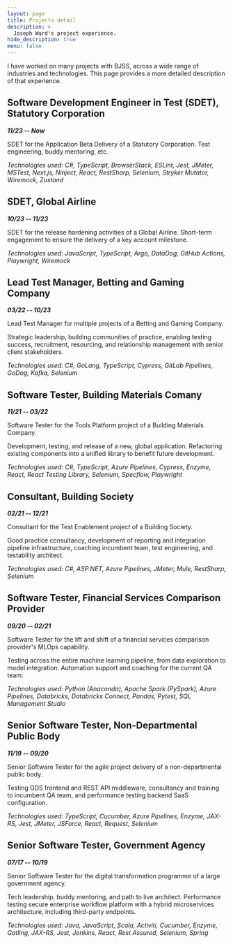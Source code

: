 ```yaml
---
layout: page
title: Projects detail
description: >
  Joseph Ward's project experience.
hide_description: true
menu: false
---
```


I have worked on many projects with BJSS, across a wide range of industries and technologies. This page provides a more detailed description of that experience.

## Software Development Engineer in Test (SDET), Statutory Corporation

***11/23 -- Now***

SDET for the Application Beta Delivery of a Statutory Corporation. Test engineering, buddy mentoring, etc.

*Technologies used: C#, TypeScript, BrowserStack, ESLint, Jest, JMeter, MSTest, Next.js, Ninject, React, RestSharp, Selenium, Stryker Mutator, Wiremock, Zustand*

## SDET, Global Airline

***10/23 -- 11/23***

SDET for the release hardening activities of a Global Airline. Short-term engagement to ensure the delivery of a key account milestone.

*Technologies used: JavaScript, TypeScript, Argo, DataDog, GitHub Actions, Playwright, Wiremock*

## Lead Test Manager, Betting and Gaming Company

***03/22 -- 10/23***

Lead Test Manager for multiple projects of a Betting and Gaming Company.

Strategic leadership, building communities of practice, enabling testing success, recruitment, resourcing, and relationship management with senior client stakeholders.

*Technologies used: C#, GoLang, TypeScript, Cypress, GitLab Pipelines, GoDog, Kafka, Selenium*

## Software Tester, Building Materials Comany

***11/21 -- 03/22***

Software Tester for the Tools Platform project of a Building Materials Company.

Development, testing, and release of a new, global application. Refactoring existing components into a unified library to benefit future development.

*Technologies used: C#, TypeScript, Azure Pipelines, Cypress, Enzyme, React, React Testing Library, Selenium, Specflow, Playwright*

## Consultant, Building Society

***02/21 -- 12/21***

Consultant for the Test Enablement project of a Building Society.

Good practice consultancy, development of reporting and integration pipeline infrastructure, coaching incumbent team, test engineering, and testability architect.

*Technologies used: C#, ASP.NET, Azure Pipelines, JMeter, Mule, RestSharp, Selenium*

## Software Tester, Financial Services Comparison Provider

***09/20 -- 02/21***

Software Tester for the lift and shift of a financial services comparison provider's MLOps capability.

Testing across the entire machine learning pipeline, from data exploration to model integration. Automation support and coaching for the current QA team.

*Technologies used: Python (Anaconda), Apache Spark (PySpark), Azure Pipelines, Databricks, Databricks Connect, Pandas, Pytest, SQL Management Studio*

## Senior Software Tester, Non-Departmental Public Body

***11/19 -- 09/20***

Senior Software Tester for the agile project delivery of a non-departmental public body.

Testing GDS frontend and REST API middleware, consultancy and training to incumbent QA team, and performance testing backend SaaS configuration.

*Technologies used: TypeScript, Cucumber, Azure Pipelines, Enzyme, JAX-RS, Jest, JMeter, JSForce, React, Request, Selenium*

## Senior Software Tester, Government Agency

***07/17 -- 10/19***

Senior Software Tester for the digital transformation programme of a large government agency.

Tech leadership, buddy mentoring, and path to live architect. Performance testing secure enterprise workflow platform with a hybrid microservices architecture, including third-party endpoints.

*Technologies used: Java, JavaScript, Scala, Activiti, Cucumber, Enzyme, Gatling, JAX-RS, Jest, Jenkins, React, Rest Assured, Selenium, Spring*

